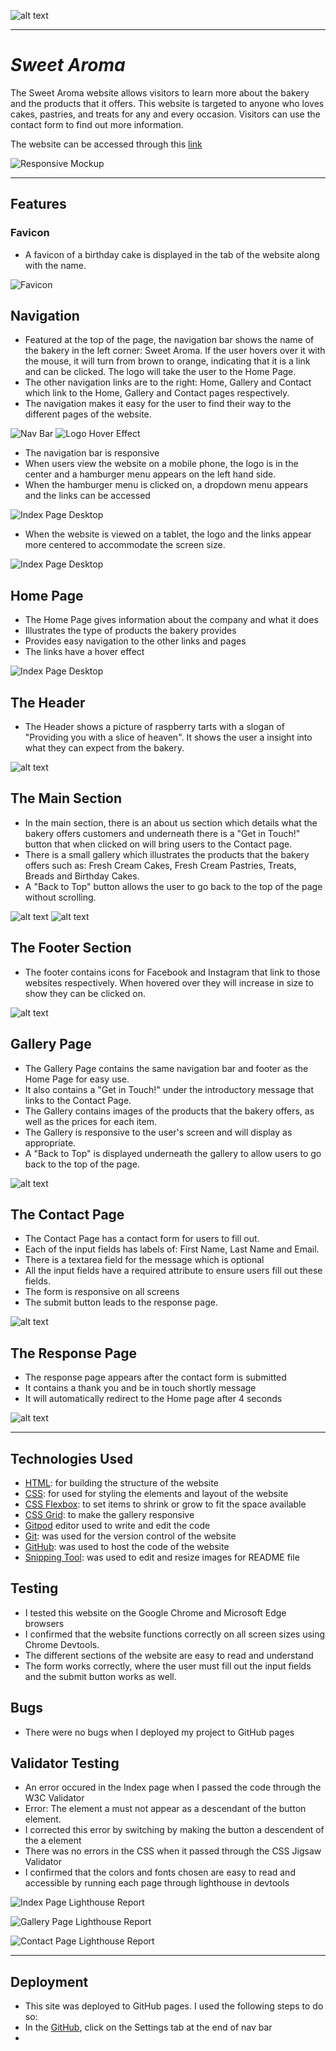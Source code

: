 ![alt text](documentation/sweet-aroma-logo.png)

---

# *Sweet Aroma* 

The Sweet Aroma website allows visitors to learn more about the bakery and the products that it offers. This website is targeted to anyone who loves cakes, pastries, and treats for any and every occasion. Visitors can use the contact form to find out more information.

The website can be accessed through this [link](https://alison546.github.io/sweet-aroma/)

![Responsive Mockup](documentation/sweet-aroma-am-i-responsive.png)

---

## Features
### Favicon
* A favicon of a birthday cake is displayed in the tab of the website along with the name.

![Favicon](documentation/sweet-aroma-favicon.png)

## Navigation 
* Featured at the top of the page, the navigation bar shows the name of the bakery in the left corner: Sweet Aroma. If the user hovers over it with the mouse, it will turn from brown to orange, indicating that it is a link and can be clicked. The logo will take the user to the Home Page.
* The other navigation links are to the right: Home, Gallery and Contact which link to the Home, Gallery and Contact pages respectively. 
* The navigation makes it easy for the user to find their way to the different pages of the website.


![Nav Bar](documentation/sweet-aroma-navigation.png)
![Logo Hover Effect](documentation/sweet-aroma-logo-hover.png)

* The navigation bar is responsive
* When users view the website on a mobile phone, the logo is in the center and a hamburger menu appears on the left hand side.
* When the hamburger menu is clicked on, a dropdown menu appears and the links can be accessed

![Index Page Desktop](documentation/sweet-aroma-navigation-mobile.png)

* When the website is viewed on a tablet, the logo and the links appear more centered to accommodate the screen size.

![Index Page Desktop](documentation/sweet-aroma-navigation-tablet.png)

## Home Page
* The Home Page gives information about the company and what it does
* Illustrates the type of products the bakery provides 
* Provides easy navigation to the other links and pages
* The links have a hover effect

![Index Page Desktop](documentation/sweet-aroma-macbook-index.png)



## The Header
* The Header shows a picture of raspberry tarts with a slogan of "Providing you with a slice of heaven". It shows the user  a insight into what they can expect from the bakery.

![alt text](documentation/sweet-aroma-header.png)

## The Main Section
* In the main section, there is an about us section which details what the bakery offers customers and underneath there is a "Get in Touch!" button that when clicked on will bring users to the Contact page.
* There is a small gallery which illustrates the products that the bakery offers such as: Fresh Cream Cakes, Fresh Cream Pastries, Treats, Breads and Birthday Cakes.
* A "Back to Top" button allows the user to go back to the top of the page without scrolling.


![alt text](documentation/sweet-aroma-about-us.png)
![alt text](documentation/sweet-aroma-small-gallery.png)

## The Footer Section
* The footer contains icons for Facebook and Instagram that link to those websites respectively. When hovered over they will increase in size to show they can be clicked on. 

![alt text](documentation/sweet-aroma-footer.png)

## Gallery Page
* The Gallery Page contains the same navigation bar and footer as the Home Page for easy use.
* It also contains a "Get in Touch!" under the introductory message that links to the Contact Page.
* The Gallery contains images of the products that the bakery offers, as well as the prices for each item.
* The Gallery is responsive to the user's screen and will display as appropriate.
* A "Back to Top" is displayed underneath the gallery to allow users to go back to the top of the page.

![alt text](documentation/sweet-aroma-macbook-gallery.png)



## The Contact Page 
* The Contact Page has a contact form for users to fill out.
* Each of the input fields has labels of: First Name, Last Name and Email.
* There is a textarea field for the message which is optional
* All the input fields have a required attribute to ensure users fill out these fields.
* The form is responsive on all screens
* The submit button leads to the response page.

![alt text](documentation/sweet-aroma-macbook-contact.png)

## The Response Page 
* The response page appears after the contact form is submitted
* It contains a thank you and be in touch shortly message
* It will automatically redirect to the Home page after 4 seconds

![alt text](documentation/sweet-aroma-macbook-response.png)

---

## Technologies Used 
* [HTML](https://developer.mozilla.org/en-US/docs/Web/HTML): for building the structure of the website
* [CSS](https://developer.mozilla.org/en-US/docs/Web/css): for used for styling the elements and layout of the website
* [CSS Flexbox](https://developer.mozilla.org/en-US/docs/Learn/CSS/CSS_layout/Flexbox): to set items to shrink or grow to fit the space available
* [CSS Grid](https://developer.mozilla.org/en-US/docs/Web/CSS/grid): to make the gallery responsive
* [Gitpod](https://gitpod.io) editor used to write and edit the code
* [Git](https://git-scm.com/): was used for the version control of the website
* [GitHub](https://github.com/): was used to host the code of the website
* [Snipping Tool](https://support.microsoft.com/en-us/windows/use-snipping-tool-to-capture-screenshots-00246869-1843-655f-f220-97299b865f6b): was used to edit and resize images for README file


## Testing 
* I tested this website on the Google Chrome and Microsoft Edge browsers
* I confirmed that the website functions correctly on all screen sizes using Chrome Devtools.
* The different sections of the website are easy to read and understand
* The form works correctly, where the user must fill out the input fields and the submit button works as well.

## Bugs 
* There were no bugs when I deployed my project to GitHub pages

## Validator Testing
* An error occured in the Index page when I passed the code through the W3C Validator
* Error: The element a must not appear as a descendant of the button element.
* I corrected this error by switching by making the button a descendent of the a element
* There was no errors in the CSS when it passed through the CSS Jigsaw Validator
* I confirmed that the colors and fonts chosen are easy to read and accessible by running each page through lighthouse in devtools 

![Index Page Lighthouse Report](documentation/sweet-aroma-index-lighthouse-desktop.png)

![Gallery Page Lighthouse Report](documentation/sweet-aroma-gallery-lighthouse-desktop.png)

![Contact Page Lighthouse Report](documentation/sweet-aroma-contact-lighthouse-desktop.png)

---

## Deployment 
* This site was deployed to GitHub pages. I used the following steps to do so: 
 * In the [GitHub](https://github.com/alison546/sweet-aroma), click on the Settings tab at the end of nav bar
 * 

